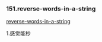 ### 151.reverse-words-in-a-string
[reverse-words-in-a-string](https://leetcode.cn/problems/reverse-words-in-a-string/)

1.感觉能秒